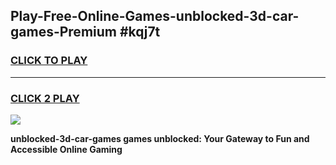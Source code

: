 
## Play-Free-Online-Games-unblocked-3d-car-games-Premium #kqj7t
<h3>
<a href="https://premium.freeplayer.one?title=unblocked-3d-car-games&ref=8M">CLICK TO PLAY</a></h3>
<hr>

<h3>
<a href="https://premium.freeplayer.one?title=unblocked-3d-car-games&ref=8M">CLICK 2 PLAY</a>
  
</h3>

<a href="https://premium.freeplayer.one?title=unblocked-3d-car-games&ref=8M"><img src="https://clearcache.store/games.png"></a>


**unblocked-3d-car-games games unblocked: Your Gateway to Fun and Accessible Online Gaming**
